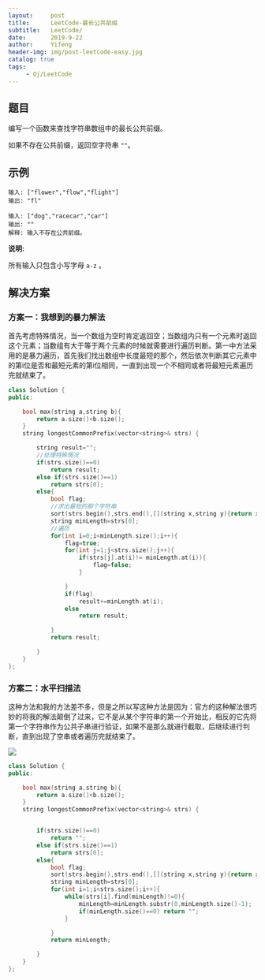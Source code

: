 ```yaml
---
layout:     post
title:      LeetCode-最长公共前缀
subtitle:   LeetCode/
date:       2019-9-22
author:     Yifeng
header-img: img/post-leetcode-easy.jpg
catalog: true
tags:
     - Oj/LeetCode
---
```




## 题目

编写一个函数来查找字符串数组中的最长公共前缀。

如果不存在公共前缀，返回空字符串 `""`。



## 示例

```
输入: ["flower","flow","flight"]
输出: "fl"

输入: ["dog","racecar","car"]
输出: ""
解释: 输入不存在公共前缀。
```

**说明:**

所有输入只包含小写字母 `a-z` 。



## 解决方案

### 方案一：我想到的暴力解法     

​     首先考虑特殊情况，当一个数组为空时肯定返回空；当数组内只有一个元素时返回这个元素；当数组有大于等于两个元素的时候就需要进行遍历判断。第一中方法采用的是暴力遍历，首先我们找出数组中长度最短的那个，然后依次判断其它元素中的第i位是否和最短元素的第i位相同，一直到出现一个不相同或者将最短元素遍历完就结束了。

```c++
class Solution {
public:

    bool max(string a,string b){
        return a.size()<b.size();
    }
    string longestCommonPrefix(vector<string>& strs) {

        string result="";
        //处理特殊情况
        if(strs.size()==0)
            return result;
        else if(strs.size()==1)
            return strs[0];
        else{
            bool flag;
            //求出最短的那个字符串
            sort(strs.begin(),strs.end(),[](string x,string y){return x.length()<y.length();});
            string minLength=strs[0];
            //遍历
            for(int i=0;i<minLength.size();i++){
                flag=true;
                for(int j=1;j<strs.size();j++){
                    if(strs[j].at(i)!= minLength.at(i)){
                        flag=false;
                    }

                }
                if(flag)
                    result+=minLength.at(i);
                else
                    return result;

            }
            return result;

        }
    }
};
```

### 方案二：水平扫描法

​      这种方法和我的方法差不多，但是之所以写这种方法是因为：官方的这种解法很巧妙的将我的解法颠倒了过来，它不是从某个字符串的第一个开始比，相反的它先将第一个字符串作为公共子串进行验证，如果不是那么就进行截取，后继续进行判断，直到出现了空串或者遍历完就结束了。

![](https://i.loli.net/2019/09/22/wnEAYyePctg4RSB.png)

```c++
class Solution {
public:

    bool max(string a,string b){
        return a.size()<b.size();
    }
    string longestCommonPrefix(vector<string>& strs) {


        if(strs.size()==0)
            return "";
        else if(strs.size()==1)
            return strs[0];
        else{
            bool flag;
            sort(strs.begin(),strs.end(),[](string x,string y){return x.length()<y.length();});
            string minLength=strs[0];
            for(int i=1;i<strs.size();i++){
                while(strs[i].find(minLength)!=0){
                    minLength=minLength.substr(0,minLength.size()-1);
                    if(minLength.size()==0) return "";
                }

            }
            return minLength;

        }
    }
};
```

